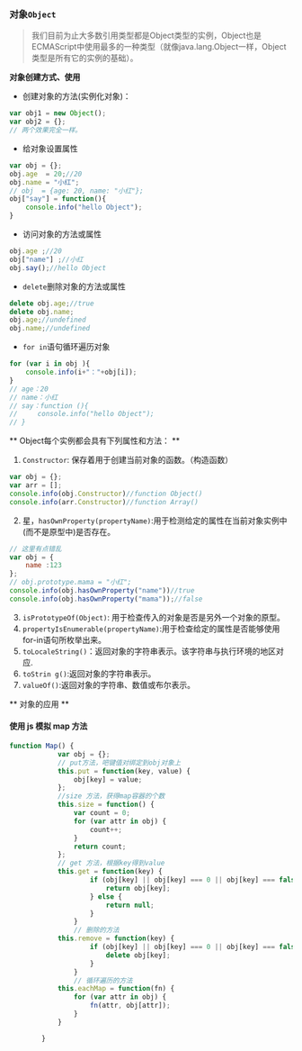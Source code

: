 ### 对象`Object`

> 我们目前为止大多数引用类型都是Object类型的实例，Object也是ECMAScript中使用最多的一种类型（就像java.lang.Object一样，Object类型是所有它的实例的基础）。

**对象创建方式、使用**

-   创建对象的方法(实例化对象)：
```js
var obj1 = new Object();
var obj2 = {};
// 两个效果完全一样。
```
-   给对象设置属性
```js
var obj = {};
obj.age  = 20;//20
obj.name = "小红";
// obj  = {age: 20, name: "小红"};
obj["say"] = function(){
    console.info("hello Object");
}
```
-   访问对象的方法或属性
```js
obj.age ;//20 
obj["name"] ;//小红
obj.say();//hello Object
```
-   `delete`删除对象的方法或属性
```js
delete obj.age;//true
delete obj.name;
obj.age;//undefined
obj.name;//undefined
```
-   `for in`语句循环遍历对象
```js
for (var i in obj ){
    console.info(i+"："+obj[i]);
}
// age：20
// name：小红
// say：function (){
//     console.info("hello Object");
// }
```


** Object每个实例都会具有下列属性和方法： **

1.  `Constructor`: 保存着用于创建当前对象的函数。（构造函数）
```js
var obj = {};
var arr = [];
console.info(obj.Constructor)//function Object()
console.info(arr.Constructor)//function Array()

```
2.  星，`hasOwnProperty(propertyName)`:用于检测给定的属性在当前对象实例中(而不是原型中)是否存在。
```js
// 这里有点错乱
var obj = {
    name :123
};
// obj.prototype.mama = "小红";
console.info(obj.hasOwnProperty("name"))//true
console.info(obj.hasOwnProperty("mama"));//false
```
3.  `isPrototypeOf(Object)`: 用于检查传入的对象是否是另外一个对象的原型。
4.  `propertyIsEnumerable(propertyName)`:用于检查给定的属性是否能够使用for-in语句所枚举出来。
5.  `toLocaleString()`：返回对象的字符串表示。该字符串与执行环境的地区对应.
6.  `toStrin g()`:返回对象的字符串表示。
7.  `valueOf()`:返回对象的字符串、数值或布尔表示。


** 对象的应用 **

#### 使用 js 模拟 map 方法

```javascript
function Map() {
            var obj = {};
            // put方法，吧键值对绑定到obj对象上
            this.put = function(key, value) {
                obj[key] = value;
            };
            //size 方法，获得map容器的个数
            this.size = function() {
                var count = 0;
                for (var attr in obj) {
                    count++;
                }
                return count;
            };
            // get 方法，根据key得到value
            this.get = function(key) {
                    if (obj[key] || obj[key] === 0 || obj[key] === false) {
                        return obj[key];
                    } else {
                        return null;
                    }
                }
                // 删除的方法
            this.remove = function(key) {
                    if (obj[key] || obj[key] === 0 || obj[key] === false) {
                        delete obj[key];
                    }
                }
                // 循环遍历的方法
            this.eachMap = function(fn) {
                for (var attr in obj) {
                    fn(attr, obj[attr]);
                }
            }

        }
```